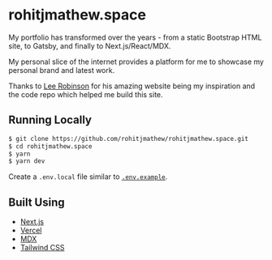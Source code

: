 # rohitjmathew.space

My portfolio has transformed over the years - from a static Bootstrap HTML site, to Gatsby, and finally to Next.js/React/MDX. 

My personal slice of the internet provides a platform for me to showcase my personal brand and latest work.

Thanks to [Lee Robinson](https://github.com/leerob) for his amazing website being my inspiration and the code repo which helped me build this site.

## Running Locally

```bash
$ git clone https://github.com/rohitjmathew/rohitjmathew.space.git
$ cd rohitjmathew.space
$ yarn
$ yarn dev
```

Create a `.env.local` file similar to [`.env.example`](https://github.com/rohitjmathew/rohitjmathew.space/blob/master/.env.example).

## Built Using

- [Next.js](https://nextjs.org/)
- [Vercel](https://vercel.com)
- [MDX](https://github.com/mdx-js/mdx)
- [Tailwind CSS](https://tailwindcss.com/)
